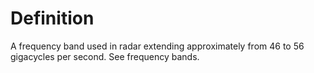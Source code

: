 # Definition

A frequency band used in radar extending approximately from 46 to 56
gigacycles per second. See frequency bands.
